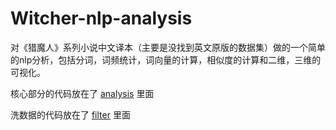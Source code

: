 # Witcher-nlp-analysis
对《猎魔人》系列小说中文译本（主要是没找到英文原版的数据集）做的一个简单的nlp分析，包括分词，词频统计，词向量的计算，相似度的计算和二维，三维的可视化。

核心部分的代码放在了 [analysis](/analysis.ipynb) 里面

洗数据的代码放在了 [filter](/filter.py) 里面

